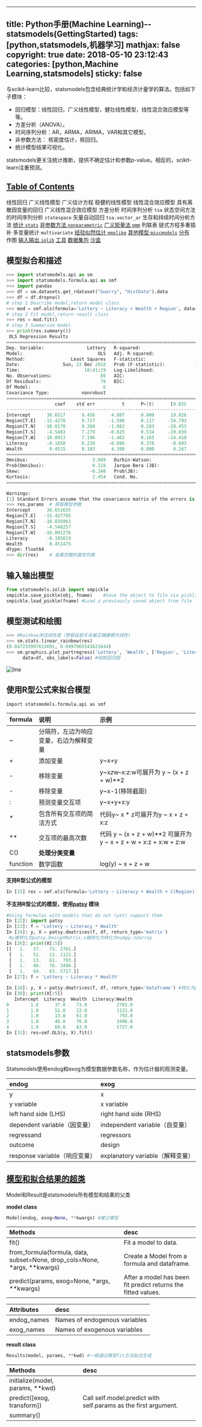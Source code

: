 
---
title: Python手册(Machine Learning)--statsmodels(GettingStarted)
tags: [python,statsmodels,机器学习]
mathjax: false
copyright: true
date: 2018-05-10 23:12:43
categories: [python,Machine Learning,statsmodels]
sticky: false
---

与scikit-learn比较，statsmodels包含经典统计学和经济计量学的算法。包括如下子模块：

-   回归模型：线性回归，广义线性模型，健壮线性模型，线性混合效应模型等等。
-   方差分析（ANOVA）。
-   时间序列分析：AR，ARMA，ARIMA，VAR和其它模型。
-   非参数方法： 核密度估计，核回归。
-   统计模型结果可视化。

statsmodels更关注统计推断，提供不确定估计和参数p-value。相反的，scikit-learn注重预测。


<!-- more -->

## [Table of Contents](http://www.statsmodels.org/stable/index.html#table-of-contents)

  线性回归
  广义线性模型
  广义估计方程
  稳健的线性模型
  线性混合效应模型
  具有离散因变量的回归
  广义线性混合效应模型
  方差分析
  时间序列分析 `tsa`
  状态空间方法的时间序列分析 `statespace`
  矢量自动回归 `tsa.vector_ar`
  生存和持续时间分析方法
  [统计 `stats`](https://www.statsmodels.org/stable/stats.html)
  [非参数方法 `nonparametric`](https://www.statsmodels.org/stable/nonparametric.html)
  [广义矩量法 `gmm`](https://www.statsmodels.org/stable/gmm.html)
  列联表
  链式方程多重插补
  多变量统计 `multivariate`
  [经验似然估计 `emplike`](https://www.statsmodels.org/stable/emplike.html)
  [其他模型 `miscmodels`](https://www.statsmodels.org/stable/miscmodels.html)
  [分布](https://www.statsmodels.org/stable/distributions.html)
  作图
  [输入输出 `iolib`](https://www.statsmodels.org/stable/iolib.html)
  [工具](https://www.statsmodels.org/stable/tools.html)
  [数据集包](https://www.statsmodels.org/stable/datasets/index.html)
  [沙盒](https://www.statsmodels.org/stable/sandbox.html)

## 模型拟合和描述
```python
>>> import statsmodels.api as sm
>>> import statsmodels.formula.api as smf
>>> import pandas
>>> df = sm.datasets.get_rdataset("Guerry", "HistData").data
>>> df = df.dropna()
# step 1 Describe model,return model class
>>> mod = smf.ols(formula='Lottery ~ Literacy + Wealth + Region', data=df)
# step 2 Fit model,return result class
>>> res = mod.fit()
# step 3 Summarize model
>>> print(res.summary())
 OLS Regression Results                            
==============================================================================
Dep. Variable:                Lottery   R-squared:                       0.338
Model:                            OLS   Adj. R-squared:                  0.287
Method:                 Least Squares   F-statistic:                     6.636
Date:                Sun, 23 Dec 2018   Prob (F-statistic):           1.07e-05
Time:                        18:41:19   Log-Likelihood:                -375.30
No. Observations:                  85   AIC:                             764.6
Df Residuals:                      78   BIC:                             781.7
Df Model:                           6                                         
Covariance Type:            nonrobust                                         
===============================================================================
                  coef    std err          t      P>|t|      [0.025      0.975]
-------------------------------------------------------------------------------
Intercept      38.6517      9.456      4.087      0.000      19.826      57.478
Region[T.E]   -15.4278      9.727     -1.586      0.117     -34.793       3.938
Region[T.N]   -10.0170      9.260     -1.082      0.283     -28.453       8.419
Region[T.S]    -4.5483      7.279     -0.625      0.534     -19.039       9.943
Region[T.W]   -10.0913      7.196     -1.402      0.165     -24.418       4.235
Literacy       -0.1858      0.210     -0.886      0.378      -0.603       0.232
Wealth          0.4515      0.103      4.390      0.000       0.247       0.656
==============================================================================
Omnibus:                        3.049   Durbin-Watson:                   1.785
Prob(Omnibus):                  0.218   Jarque-Bera (JB):                2.694
Skew:                          -0.340   Prob(JB):                        0.260
Kurtosis:                       2.454   Cond. No.                         371.
==============================================================================

Warnings:
[1] Standard Errors assume that the covariance matrix of the errors is correctly specified.
>>> res.params  # 获取模型参数
Intercept      38.651655
Region[T.E]   -15.427785
Region[T.N]   -10.016961
Region[T.S]    -4.548257
Region[T.W]   -10.091276
Literacy       -0.185819
Wealth          0.451475
dtype: float64
>>> dir(res)    # 查看完整的属性列表
```

## 输入输出模型
```python
from statsmodels.iolib import smpickle
smpickle.save_pickle(obj, fname)	#Save the object to file via pickling.
smpickle.load_pickle(fname)	#Load a previously saved object from file
```

## 模型测试和绘图
```python
>>> #Rainbow测试线性度（零假设是关系被正确建模为线性)
>>> sm.stats.linear_rainbow(res)
(0.847233997615691, 0.6997965543621644)
>>> sm.graphics.plot_partregress('Lottery', 'Wealth', ['Region', 'Literacy'],
      data=df, obs_labels=False) #绘制回归图
```

![line](line.png)


## 使用R型公式来拟合模型
`import statsmodels.formula.api as smf`

| formula  | 说明  | 示例|
| -------- | :------------ | :---------- |
| ~  | 分隔符，左边为响应变量，右边为解释变量 |  |
| +  | 添加变量 | y~x+y  |
| -  | 移除变量 | y~x*z*w–x:z:w可展开为 y ~ (x + z + w)**2 |
| - | 移除变量 | y~x-1(移除截距)  |
| :  | 预测变量交互项 | y~x+y+x:y |
| *  | 包含所有交互项的简洁方式| 代码y~ x * z可展开为y ~ x + z + x:z  |
| **  | 交互项的最高次数  | 代码 y ~ (x + z + w)**2 可展开为 y ~ x + z + w + x:z + x:w + z:w |
| C()|**处理分类变量**  | |
| function | 数学函数 | log(y) ~ x + z + w |

**支持R型公式的模型**
```python
In [15] res = smf.ols(formula='Lottery ~ Literacy + Wealth + C(Region) -1 ', data=df).fit()
```

**不支持R型公式的模型，使用[patsy][patsy] 模块**

[patsy]: https://patsy.readthedocs.io/en/latest/overview.html
```python
#Using formulas with models that do not (yet) support them
In [22]: import patsy
In [23]: f = 'Lottery ~ Literacy * Wealth'
In [24]: y, X = patsy.dmatrices(f, df, return_type='matrix')
 #y被转化为patsy.DesignMatrix,x被转化为转化为numpy.ndarray
In [26]: print(X[:5])
[[   1.   37.   73. 2701.]
 [   1.   51.   22. 1122.]
 [   1.   13.   61.  793.]
 [   1.   46.   76. 3496.]
 [   1.   69.   83. 5727.]]
In [27]: f = 'Lottery ~ Literacy * Wealth'

In [28]: y, X = patsy.dmatrices(f, df, return_type='dataframe') #转化为pandas.dataframe
In [30]: print(X[:5])
   Intercept  Literacy  Wealth  Literacy:Wealth
0        1.0      37.0    73.0           2701.0
1        1.0      51.0    22.0           1122.0
2        1.0      13.0    61.0            793.0
3        1.0      46.0    76.0           3496.0
4        1.0      69.0    83.0           5727.0
In [31]: res=smf.OLS(y, X).fit()
```

## statsmodels参数

Statsmodels使用endog和exog为模型数据参数名称，作为估计器的观测变量。

endog|exog
:------|:------
y|	x
y variable	|x variable
left hand side (LHS)	|right hand side (RHS)
dependent variable（因变量）|	independent variable（自变量）
regressand	|regressors
outcome	|design
response variable（响应变量）|explanatory variable（解释变量）


## [模型和拟合结果的超类](https://www.statsmodels.org/stable/dev/internal.html#model-and-results-classes)

Model和Result是statsmodels所有模型和结果的父类

**model class**
```python
Model(endog, exog=None, **kwargs) #建立模型
```
Methods|desc
:---|:---
fit()|Fit a model to data.
from_formula(formula, data, subset=None, drop_cols=None, *args, **kwargs)|Create a Model from a formula and dataframe.
predict(params, exog=None, *args, **kwargs)|After a model has been fit predict returns the fitted values.

Attributes|desc
:---|:---
endog_names|Names of endogenous variables
exog_names|Names of exogenous variables

**result class**
```python
Results(model, params, **kwd) #一般通过模型fit方法拟合生成
```
Methods|desc
:---|:---
initialize(model, params, **kwd)	|
predict([exog, transform])|Call self.model.predict with self.params as the first argument.
summary()|



